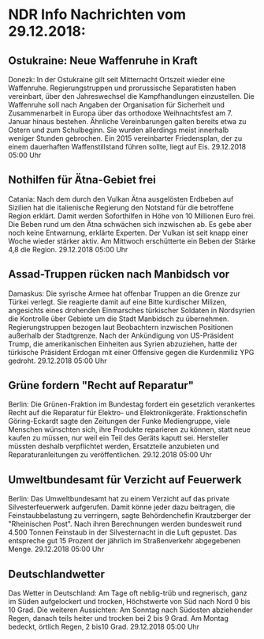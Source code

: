 # NDR Info Nachrichten vom 29.12.2018:


## Ostukraine: Neue Waffenruhe in Kraft
Donezk: In der Ostukraine gilt seit Mitternacht Ortszeit wieder eine Waffenruhe. Regierungstruppen und prorussische Separatisten haben vereinbart, über den Jahreswechsel die Kampfhandlungen einzustellen. Die Waffenruhe soll nach Angaben der Organisation für Sicherheit und Zusammenarbeit in Europa über das orthodoxe Weihnachtsfest am 7. Januar hinaus bestehen. Ähnliche Vereinbarungen galten bereits etwa zu Ostern und zum Schulbeginn. Sie wurden allerdings meist innerhalb weniger Stunden gebrochen. Ein 2015 vereinbarter Friedensplan, der zu einem dauerhaften Waffenstillstand führen sollte, liegt auf Eis. 29.12.2018 05:00 Uhr 

## Nothilfen für Ätna-Gebiet frei
Catania: 	Nach dem durch den Vulkan Ätna ausgelösten Erdbeben auf Sizilien hat die italienische Regierung den Notstand für die betroffene Region erklärt. Damit werden Soforthilfen in Höhe von 10 Millionen Euro frei. Die Beben rund um den Ätna schwächen sich inzwischen ab. Es gebe aber noch keine Entwarnung, erklärte Experten. Der Vulkan ist seit knapp einer Woche wieder stärker aktiv. Am Mittwoch erschütterte ein Beben der Stärke 4,8 die Region. 29.12.2018 05:00 Uhr 

## Assad-Truppen rücken nach Manbidsch vor
Damaskus: Die syrische Armee hat offenbar Truppen an die Grenze zur Türkei verlegt. Sie reagierte damit auf eine Bitte kurdischer Milizen, angesichts eines drohenden Einmarsches türkischer Soldaten in Nordsyrien die Kontrolle über Gebiete um die Stadt Manbidsch zu übernehmen. Regierungstruppen bezogen laut Beobachtern inzwischen Positionen außerhalb der Stadtgrenze. Nach der Ankündigung von US-Präsident Trump, die amerikanischen Einheiten aus Syrien abzuziehen, hatte der türkische Präsident Erdogan mit einer Offensive gegen die Kurdenmiliz YPG gedroht. 29.12.2018 05:00 Uhr 

## Grüne fordern "Recht auf Reparatur"
Berlin: Die Grünen-Fraktion im Bundestag fordert ein gesetzlich verankertes Recht auf die Reparatur für Elektro- und Elektronikgeräte. Fraktionschefin Göring-Eckardt sagte den Zeitungen der Funke Mediengruppe, viele Menschen wünschten sich, ihre Produkte reparieren zu können, statt neue kaufen zu müssen, nur weil ein Teil des Geräts kaputt sei. Hersteller müssten deshalb verpflichtet werden, Ersatzteile anzubieten und Reparaturanleitungen zu veröffentlichen. 29.12.2018 05:00 Uhr 

## Umweltbundesamt für Verzicht auf Feuerwerk
Berlin: Das Umweltbundesamt hat zu einem Verzicht auf das private Silvesterfeuerwerk aufgerufen. Damit könne jeder dazu beitragen, die Feinstaubbelastung zu verringern, sagte Behördenchefin Krautzberger der "Rheinischen Post". Nach ihren Berechnungen werden bundesweit rund 4.500 Tonnen Feinstaub in der Silvesternacht in die Luft gepustet. Das entspreche gut 15 Prozent der jährlich im Straßenverkehr abgegebenen Menge. 29.12.2018 05:00 Uhr 

## Deutschlandwetter
Das Wetter in Deutschland: Am Tage oft neblig-trüb und regnerisch, ganz im Süden aufgelockert und trocken, Höchstwerte von Süd nach Nord 0 bis 10 Grad. Die weiteren Aussichten: Am Sonntag nach Südosten abziehender Regen, danach teils heiter und trocken bei 2 bis 9 Grad. Am Montag bedeckt, örtlich Regen, 2 bis10 Grad. 29.12.2018 05:00 Uhr 
